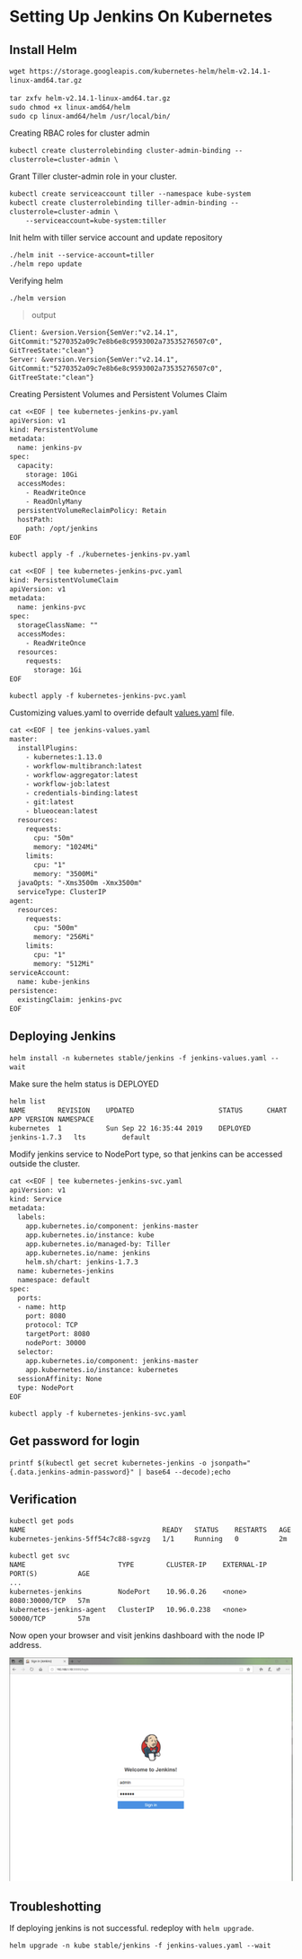 # Setting Up Jenkins On Kubernetes
## Install Helm
```
wget https://storage.googleapis.com/kubernetes-helm/helm-v2.14.1-linux-amd64.tar.gz

tar zxfv helm-v2.14.1-linux-amd64.tar.gz
sudo chmod +x linux-amd64/helm
sudo cp linux-amd64/helm /usr/local/bin/
```
Creating RBAC roles for cluster admin
```
kubectl create clusterrolebinding cluster-admin-binding --clusterrole=cluster-admin \
```
Grant Tiller cluster-admin role in your cluster.
```
kubectl create serviceaccount tiller --namespace kube-system
kubectl create clusterrolebinding tiller-admin-binding --clusterrole=cluster-admin \
    --serviceaccount=kube-system:tiller
```
Init helm with tiller service account and update repository
```
./helm init --service-account=tiller
./helm repo update
```
Verifying helm
```
./helm version
```
> output
```
Client: &version.Version{SemVer:"v2.14.1", GitCommit:"5270352a09c7e8b6e8c9593002a73535276507c0", GitTreeState:"clean"}
Server: &version.Version{SemVer:"v2.14.1", GitCommit:"5270352a09c7e8b6e8c9593002a73535276507c0", GitTreeState:"clean"}
```
Creating Persistent Volumes and Persistent Volumes Claim
```
cat <<EOF | tee kubernetes-jenkins-pv.yaml
apiVersion: v1
kind: PersistentVolume
metadata:
  name: jenkins-pv
spec:
  capacity: 
    storage: 10Gi
  accessModes:
    - ReadWriteOnce
    - ReadOnlyMany
  persistentVolumeReclaimPolicy: Retain
  hostPath:
    path: /opt/jenkins
EOF    
```
```
kubectl apply -f ./kubernetes-jenkins-pv.yaml
```
```
cat <<EOF | tee kubernetes-jenkins-pvc.yaml
kind: PersistentVolumeClaim
apiVersion: v1
metadata:
  name: jenkins-pvc
spec:
  storageClassName: ""
  accessModes:
    - ReadWriteOnce
  resources:
    requests:
      storage: 1Gi
EOF      
```
```
kubectl apply -f kubernetes-jenkins-pvc.yaml
```
Customizing values.yaml to override default [values.yaml](https://github.com/helm/helm/blob/master/docs/chart_template_guide/values_files.md) file.
```
cat <<EOF | tee jenkins-values.yaml
master:
  installPlugins:
    - kubernetes:1.13.0
    - workflow-multibranch:latest
    - workflow-aggregator:latest
    - workflow-job:latest
    - credentials-binding:latest
    - git:latest
    - blueocean:latest
  resources:
    requests:
      cpu: "50m"
      memory: "1024Mi"
    limits:
      cpu: "1"
      memory: "3500Mi"
  javaOpts: "-Xms3500m -Xmx3500m"
  serviceType: ClusterIP
agent:
  resources:
    requests:
      cpu: "500m"
      memory: "256Mi"
    limits:
      cpu: "1"
      memory: "512Mi"
serviceAccount:
  name: kube-jenkins
persistence:
  existingClaim: jenkins-pvc
EOF  
```
## Deploying Jenkins
```
helm install -n kubernetes stable/jenkins -f jenkins-values.yaml --wait
```
Make sure the helm status is DEPLOYED
```
helm list
NAME      	REVISION	UPDATED                 	STATUS  	CHART        	APP VERSION	NAMESPACE
kubernetes	1       	Sun Sep 22 16:35:44 2019	DEPLOYED	jenkins-1.7.3	lts        	default  
```
Modify jenkins service to NodePort type, so that jenkins can be accessed outside the cluster.
```
cat <<EOF | tee kubernetes-jenkins-svc.yaml
apiVersion: v1
kind: Service
metadata:
  labels:
    app.kubernetes.io/component: jenkins-master
    app.kubernetes.io/instance: kube
    app.kubernetes.io/managed-by: Tiller
    app.kubernetes.io/name: jenkins
    helm.sh/chart: jenkins-1.7.3
  name: kubernetes-jenkins
  namespace: default
spec:
  ports:
  - name: http
    port: 8080
    protocol: TCP
    targetPort: 8080
    nodePort: 30000
  selector:
    app.kubernetes.io/component: jenkins-master
    app.kubernetes.io/instance: kubernetes
  sessionAffinity: None
  type: NodePort
EOF
```
```
kubectl apply -f kubernetes-jenkins-svc.yaml
```
## Get password for login
```
printf $(kubectl get secret kubernetes-jenkins -o jsonpath="{.data.jenkins-admin-password}" | base64 --decode);echo
```
## Verification
```
kubectl get pods
NAME                                  READY   STATUS    RESTARTS   AGE
kubernetes-jenkins-5ff54c7c88-sgvzg   1/1     Running   0          2m
```
```
kubectl get svc
NAME                       TYPE        CLUSTER-IP    EXTERNAL-IP   PORT(S)          AGE
...
kubernetes-jenkins         NodePort    10.96.0.26    <none>        8080:30000/TCP   57m
kubernetes-jenkins-agent   ClusterIP   10.96.0.238   <none>        50000/TCP        57m
```
Now open your browser and visit jenkins dashboard with the node IP address.

![jenkins screenshot](https://raw.githubusercontent.com/lk5164/kubernetes-the-hard-way/master/images/jenkins-login.PNG)
## Troubleshotting
If deploying jenkins is not successful. redeploy with `helm upgrade`.
```
helm upgrade -n kube stable/jenkins -f jenkins-values.yaml --wait
```
